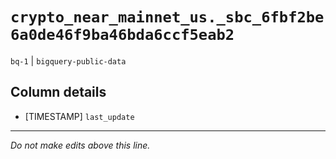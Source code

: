# `crypto_near_mainnet_us._sbc_6fbf2be6a0de46f9ba46bda6ccf5eab2`
`bq-1` | `bigquery-public-data`

## Column details
* [TIMESTAMP] `last_update`

-------------------------------------------------------------------------------
*Do not make edits above this line.*
